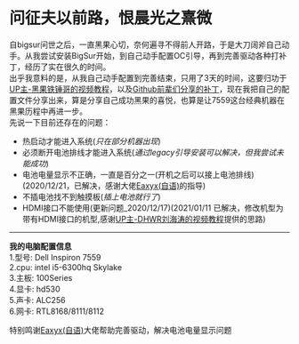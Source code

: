# 问征夫以前路，恨晨光之熹微
   自bigsur问世之后，一直黑果心切，奈何遍寻不得前人开路，于是大刀阔斧自己动手。从我尝试安装BigSur开始，到自己动手配置OC引导，再到完善驱动各种打补丁，经历了实在很久的时间。  
   出乎我意料的是，从我自己动手配置到完善结束，只用了3天的时间，这要归功于[UP主-黑果铁锤哥的视频教程](https://www.bilibili.com/video/BV1DZ4y137XB)，以及[Github前辈们分享的补丁](https://github.com/daliansky/OC-little)，现在我把自己的配置文件分享出来，算是分享自己成功黑果的喜悦，也算是让7559这台经典机器在黑果历程中再进一步。  
   先说一下目前还存在的问题：
   * 热启动才能进入系统(_只在部分机器出现_)
   * 必须断开电池排线才能进入系统(_通过legacy引导安装可以解决，但我尝试未能成功_)
   * 电池电量显示不正确，一直是百分之一(开机之后可以接上电池排线)(2020/12/21，已解决，感谢大佬[Eaxyx(自语)](https://github.com/Eaxyx)的指导)
   * 不插电池找不到触摸板(_插上电池就行了_) 
   * HDMI接口不能使用(更新问题_2020/12/17)(2021/01/11 已解决，修改机型为带有HDMI接口的机型,感谢[UP主-DHWR刘海涛的视频教程](https://www.bilibili.com/video/BV1AT4y157oJ?from=search&seid=5700509783862820293)提供的思路)
   
   ------------------------------------------------------
   
  **我的电脑配置信息**  
1.型号:  Dell Inspiron 7559  
2.cpu:  intel i5-6300hq  Skylake  
3.主板:  100Series  
4.显卡:  hd530  
5.声卡:  ALC256  
6.网卡:  RTL8168/8111/8112  

特别鸣谢[Eaxyx(自语)](https://github.com/Eaxyx)大佬帮助完善驱动，解决电池电量显示问题



